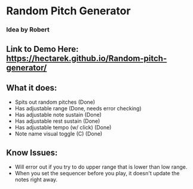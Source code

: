 # Random Pitch Generator

### Idea by Robert

## Link to Demo Here:  https://hectarek.github.io/Random-pitch-generator/ 

## What it does:

- Spits out random pitches (Done)
- Has adjustable range (Done, needs error checking)
- Has adjustable note sustain (Done)
- Has adjustable rest sustain (Done)
- Has adjustable tempo (w/ click) (Done)
- Note name visual toggle (C) (Done)


## Know Issues:

- Will error out if you try to do upper range that is lower than low range. 
- When you set the sequencer before you play, it doesn't update the notes right away. 
